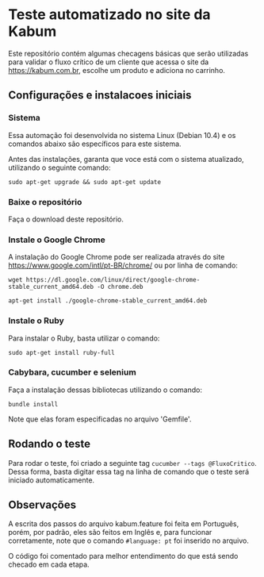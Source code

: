 # Teste automatizado no site da Kabum

Este repositório contém algumas checagens básicas que serão utilizadas para validar o fluxo crítico de um cliente que acessa o site da https://kabum.com.br, escolhe um produto e adiciona no carrinho.

## Configurações e instalacoes iniciais

### Sistema

Essa automação foi desenvolvida no sistema Linux (Debian 10.4) e os comandos abaixo são específicos para este sistema.

Antes das instalações, garanta que voce está com o sistema atualizado, utilizando o seguinte comando:

`sudo apt-get upgrade && sudo apt-get update`

### Baixe o repositório

Faça o download deste repositório.

### Instale o Google Chrome

A instalação do Google Chrome pode ser realizada através do site https://www.google.com/intl/pt-BR/chrome/ ou por linha de comando:

`wget https://dl.google.com/linux/direct/google-chrome-stable_current_amd64.deb -O chrome.deb`

`apt-get install ./google-chrome-stable_current_amd64.deb`

### Instale o Ruby

Para instalar o Ruby, basta utilizar o comando:

`sudo apt-get install ruby-full`

### Cabybara, cucumber e selenium

Faça a instalação dessas bibliotecas utilizando o comando:

`bundle install`

Note que elas foram especificadas no arquivo 'Gemfile'.

## Rodando o teste

Para rodar o teste, foi criado a seguinte tag `cucumber --tags @FluxoCritico`. Dessa forma, basta digitar essa tag na linha de comando que o teste será iniciado automaticamente.

## Observações

A escrita dos passos do arquivo kabum.feature foi feita em Português, porém, por padrão, eles são feitos em Inglês e, para funcionar corretamente, note que o comando `#language: pt` foi inserido no arquivo.

O código foi comentado para melhor entendimento do que está sendo checado em cada etapa.
